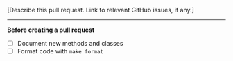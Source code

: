 [Describe this pull request. Link to relevant GitHub issues, if any.]

***

**Before creating a pull request**

- [ ] Document new methods and classes
- [ ] Format code with `make format`
